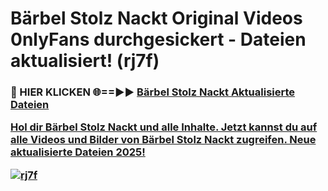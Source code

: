 # Bärbel Stolz Nackt Original Videos 0nlyFans durchgesickert - Dateien aktualisiert! (rj7f)

<h3>🔴 HIER KLICKEN 🌐==►► <a href="https://tinyurl.com/h6vf6nb8" rel="nofollow">Bärbel Stolz Nackt Aktualisierte Dateien

Hol dir Bärbel Stolz Nackt und alle Inhalte. Jetzt kannst du auf alle Videos und Bilder von Bärbel Stolz Nackt zugreifen. Neue aktualisierte Dateien 2025!

[![rj7f](https://i.imgur.com/sD4kR3V.gif)](https://tinyurl.com/h6vf6nb8)
